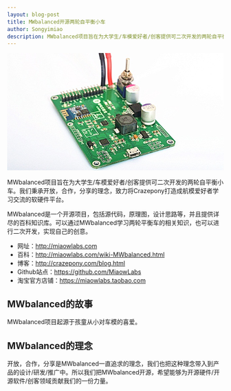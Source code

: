 ```yaml
---
layout: blog-post
title: MWbalanced开源两轮自平衡小车
author: Songyimiao
description: MWbalanced项目旨在为大学生/车模爱好者/创客提供可二次开发的两轮自平衡小车原型。我们秉承开放，合作，分享的理念，致力将MWbalanced打造成车模爱好者学习交流的软硬件平台。
---
```


![](/img/MWbalanced-PCBA.jpg)

MWbalanced项目旨在为大学生/车模爱好者/创客提供可二次开发的两轮自平衡小车。我们秉承开放，合作，分享的理念，致力将Crazepony打造成航模爱好者学习交流的软硬件平台。

MWbalanced是一个开源项目，包括源代码，原理图，设计思路等，并且提供详尽的百科知识库。可以通过MWbalanced学习两轮平衡车的相关知识，也可以进行二次开发，实现自己的创意。

* 网址：http://miaowlabs.com
* 百科：http://miaowlabs.com/wiki-MWbalanced.html
* 博客：http://crazepony.com/blog.html
* Github站点：https://github.com/MiaowLabs
* 淘宝官方店铺：https://miaowlabs.taobao.com

## MWbalanced的故事

MWbalanced项目起源于孩童从小对车模的喜爱。

## MWbalanced的理念

开放，合作，分享是MWbalanced一直追求的理念，我们也把这种理念带入到产品的设计/研发/推广中。所以我们把MWbalanced开源，希望能够为开源硬件/开源软件/创客领域贡献我们的一份力量。
